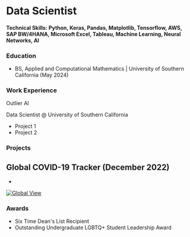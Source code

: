 # Data Scientist

#### Technical Skills: Python, Keras, Pandas, Matplotlib, Tensorflow, AWS, SAP BW/4HANA, Microsoft Excel, Tableau, Machine Learning, Neural Networks, AI

### Education
- BS, Applied and Computational Mathematics | University of Southern California (May 2024)

### Work Experience 

Outlier AI

Data Scientist @ University of Southern California
- Project 1
- Project 2

### Projects

Global COVID-19 Tracker (December 2022)
- 
-
<div class='tableauPlaceholder' id='viz1731614987232' style='position: relative'><noscript><a href='#'><img alt='Global View ' src='https:&#47;&#47;public.tableau.com&#47;static&#47;images&#47;SR&#47;SRG9FWYZY&#47;1_rss.png' style='border: none' /></a></noscript><object class='tableauViz'  style='display:none;'><param name='host_url' value='https%3A%2F%2Fpublic.tableau.com%2F' /> <param name='embed_code_version' value='3' /> <param name='path' value='shared&#47;SRG9FWYZY' /> <param name='toolbar' value='yes' /><param name='static_image' value='https:&#47;&#47;public.tableau.com&#47;static&#47;images&#47;SR&#47;SRG9FWYZY&#47;1.png' /> <param name='animate_transition' value='yes' /><param name='display_static_image' value='yes' /><param name='display_spinner' value='yes' /><param name='display_overlay' value='yes' /><param name='display_count' value='yes' /><param name='language' value='en-US' /></object></div>                <script type='text/javascript'>                    var divElement = document.getElementById('viz1731614987232');                    var vizElement = divElement.getElementsByTagName('object')[0];                    if ( divElement.offsetWidth > 800 ) { vizElement.style.width='1366px';vizElement.style.height='795px';} else if ( divElement.offsetWidth > 500 ) { vizElement.style.width='1366px';vizElement.style.height='795px';} else { vizElement.style.width='100%';vizElement.style.height='1427px';}                     var scriptElement = document.createElement('script');                    scriptElement.src = 'https://public.tableau.com/javascripts/api/viz_v1.js';                    vizElement.parentNode.insertBefore(scriptElement, vizElement);                </script>

### Awards

- Six Time Dean's List Recipient
- Outstanding Undergraduate LGBTQ+ Student Leadership Award
